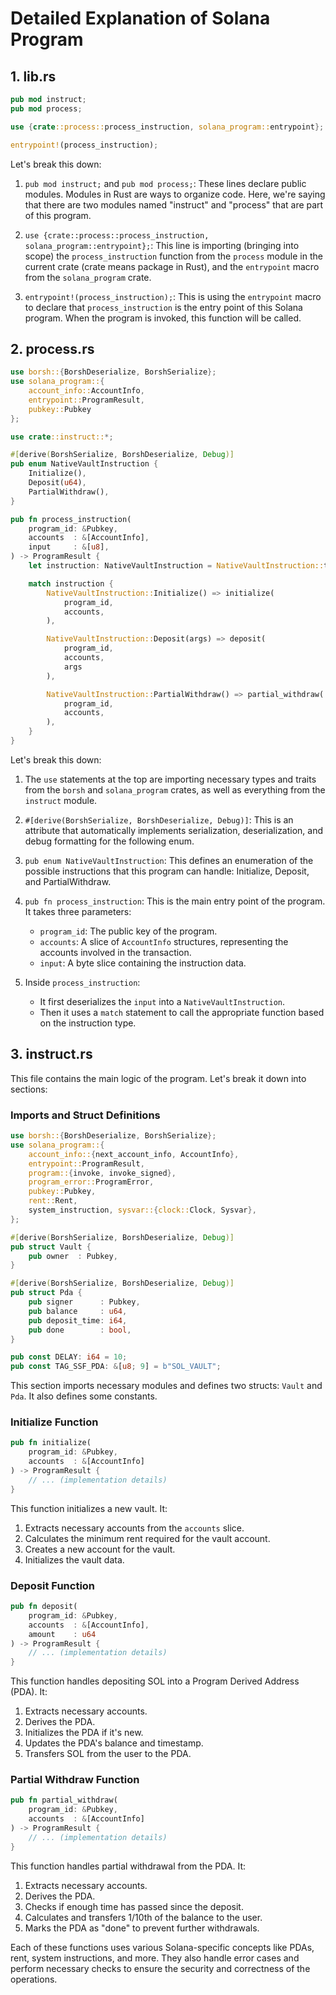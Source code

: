 # Detailed Explanation of Solana Program

## 1. lib.rs

```rust
pub mod instruct;
pub mod process;

use {crate::process::process_instruction, solana_program::entrypoint};

entrypoint!(process_instruction);
```

Let's break this down:

1. `pub mod instruct;` and `pub mod process;`: These lines declare public modules. Modules in Rust are ways to organize code. Here, we're saying that there are two modules named "instruct" and "process" that are part of this program.

2. `use {crate::process::process_instruction, solana_program::entrypoint};`: This line is importing (bringing into scope) the `process_instruction` function from the `process` module in the current crate (crate means package in Rust), and the `entrypoint` macro from the `solana_program` crate.

3. `entrypoint!(process_instruction);`: This is using the `entrypoint` macro to declare that `process_instruction` is the entry point of this Solana program. When the program is invoked, this function will be called.

## 2. process.rs

```rust
use borsh::{BorshDeserialize, BorshSerialize};
use solana_program::{
    account_info::AccountInfo,
    entrypoint::ProgramResult,
    pubkey::Pubkey
};

use crate::instruct::*;

#[derive(BorshSerialize, BorshDeserialize, Debug)]
pub enum NativeVaultInstruction {
    Initialize(),
    Deposit(u64),
    PartialWithdraw(),
}

pub fn process_instruction(
    program_id: &Pubkey,
    accounts  : &[AccountInfo],
    input     : &[u8],
) -> ProgramResult {
    let instruction: NativeVaultInstruction = NativeVaultInstruction::try_from_slice(input)?;

    match instruction {
        NativeVaultInstruction::Initialize() => initialize(
            program_id,
            accounts,
        ),

        NativeVaultInstruction::Deposit(args) => deposit(
            program_id,
            accounts,
            args
        ),

        NativeVaultInstruction::PartialWithdraw() => partial_withdraw(
            program_id,
            accounts,
        ),
    }
}
```

Let's break this down:

1. The `use` statements at the top are importing necessary types and traits from the `borsh` and `solana_program` crates, as well as everything from the `instruct` module.

2. `#[derive(BorshSerialize, BorshDeserialize, Debug)]`: This is an attribute that automatically implements serialization, deserialization, and debug formatting for the following enum.

3. `pub enum NativeVaultInstruction`: This defines an enumeration of the possible instructions that this program can handle: Initialize, Deposit, and PartialWithdraw.

4. `pub fn process_instruction`: This is the main entry point of the program. It takes three parameters:

   - `program_id`: The public key of the program.
   - `accounts`: A slice of `AccountInfo` structures, representing the accounts involved in the transaction.
   - `input`: A byte slice containing the instruction data.

5. Inside `process_instruction`:
   - It first deserializes the `input` into a `NativeVaultInstruction`.
   - Then it uses a `match` statement to call the appropriate function based on the instruction type.

## 3. instruct.rs

This file contains the main logic of the program. Let's break it down into sections:

### Imports and Struct Definitions

```rust
use borsh::{BorshDeserialize, BorshSerialize};
use solana_program::{
    account_info::{next_account_info, AccountInfo},
    entrypoint::ProgramResult,
    program::{invoke, invoke_signed},
    program_error::ProgramError,
    pubkey::Pubkey,
    rent::Rent,
    system_instruction, sysvar::{clock::Clock, Sysvar},
};

#[derive(BorshSerialize, BorshDeserialize, Debug)]
pub struct Vault {
    pub owner  : Pubkey,
}

#[derive(BorshSerialize, BorshDeserialize, Debug)]
pub struct Pda {
    pub signer      : Pubkey,
    pub balance     : u64,
    pub deposit_time: i64,
    pub done        : bool,
}

pub const DELAY: i64 = 10;
pub const TAG_SSF_PDA: &[u8; 9] = b"SOL_VAULT";
```

This section imports necessary modules and defines two structs: `Vault` and `Pda`. It also defines some constants.

### Initialize Function

```rust
pub fn initialize(
    program_id: &Pubkey,
    accounts  : &[AccountInfo]
) -> ProgramResult {
    // ... (implementation details)
}
```

This function initializes a new vault. It:

1. Extracts necessary accounts from the `accounts` slice.
2. Calculates the minimum rent required for the vault account.
3. Creates a new account for the vault.
4. Initializes the vault data.

### Deposit Function

```rust
pub fn deposit(
    program_id: &Pubkey,
    accounts  : &[AccountInfo],
    amount    : u64
) -> ProgramResult {
    // ... (implementation details)
}
```

This function handles depositing SOL into a Program Derived Address (PDA). It:

1. Extracts necessary accounts.
2. Derives the PDA.
3. Initializes the PDA if it's new.
4. Updates the PDA's balance and timestamp.
5. Transfers SOL from the user to the PDA.

### Partial Withdraw Function

```rust
pub fn partial_withdraw(
    program_id: &Pubkey,
    accounts  : &[AccountInfo]
) -> ProgramResult {
    // ... (implementation details)
}
```

This function handles partial withdrawal from the PDA. It:

1. Extracts necessary accounts.
2. Derives the PDA.
3. Checks if enough time has passed since the deposit.
4. Calculates and transfers 1/10th of the balance to the user.
5. Marks the PDA as "done" to prevent further withdrawals.

Each of these functions uses various Solana-specific concepts like PDAs, rent, system instructions, and more. They also handle error cases and perform necessary checks to ensure the security and correctness of the operations.
